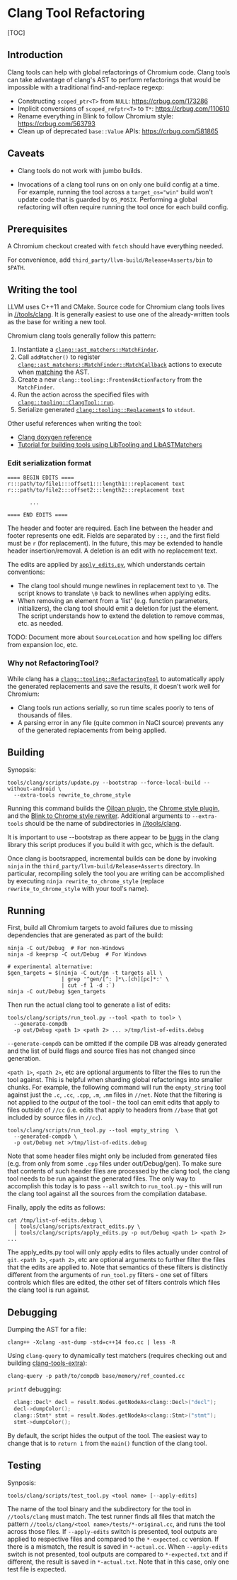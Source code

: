 # Clang Tool Refactoring

[TOC]

## Introduction

Clang tools can help with global refactorings of Chromium code. Clang tools can
take advantage of clang's AST to perform refactorings that would be impossible
with a traditional find-and-replace regexp:

*   Constructing `scoped_ptr<T>` from `NULL`: <https://crbug.com/173286>
*   Implicit conversions of `scoped_refptr<T>` to `T*`: <https://crbug.com/110610>
*   Rename everything in Blink to follow Chromium style: <https://crbug.com/563793>
*   Clean up of deprecated `base::Value` APIs: <https://crbug.com/581865>

## Caveats

* Clang tools do not work with jumbo builds.

* Invocations of a clang tool runs on on only one build config at a time. For
example, running the tool across a `target_os="win"` build won't update code
that is guarded by `OS_POSIX`. Performing a global refactoring will often
require running the tool once for each build config.

## Prerequisites

A Chromium checkout created with `fetch` should have everything needed.

For convenience, add `third_party/llvm-build/Release+Asserts/bin` to `$PATH`.

## Writing the tool

LLVM uses C++11 and CMake. Source code for Chromium clang tools lives in
[//tools/clang]. It is generally easiest to use one of the already-written tools
as the base for writing a new tool.

Chromium clang tools generally follow this pattern:

1.  Instantiate a
    [`clang::ast_matchers::MatchFinder`][clang-docs-match-finder].
2.  Call `addMatcher()` to register
    [`clang::ast_matchers::MatchFinder::MatchCallback`][clang-docs-match-callback]
    actions to execute when [matching][matcher-reference] the AST.
3.  Create a new `clang::tooling::FrontendActionFactory` from the `MatchFinder`.
4.  Run the action across the specified files with
    [`clang::tooling::ClangTool::run`][clang-docs-clang-tool-run].
5.  Serialize generated [`clang::tooling::Replacement`][clang-docs-replacement]s
    to `stdout`.

Other useful references when writing the tool:

*   [Clang doxygen reference][clang-docs]
*   [Tutorial for building tools using LibTooling and
    LibASTMatchers][clang-tooling-tutorial]

### Edit serialization format
```
==== BEGIN EDITS ====
r:::path/to/file1:::offset1:::length1:::replacement text
r:::path/to/file2:::offset2:::length2:::replacement text

       ...

==== END EDITS ====
```

The header and footer are required. Each line between the header and footer
represents one edit. Fields are separated by `:::`, and the first field must
be `r` (for replacement). In the future, this may be extended to handle header
insertion/removal. A deletion is an edit with no replacement text.

The edits are applied by [`apply_edits.py`](#Running), which understands certain
conventions:

*   The clang tool should munge newlines in replacement text to `\0`. The script
    knows to translate `\0` back to newlines when applying edits.
*   When removing an element from a 'list' (e.g. function parameters,
    initializers), the clang tool should emit a deletion for just the element.
    The script understands how to extend the deletion to remove commas, etc. as
    needed.

TODO: Document more about `SourceLocation` and how spelling loc differs from
expansion loc, etc.

### Why not RefactoringTool?
While clang has a [`clang::tooling::RefactoringTool`](http://clang.llvm.org/doxygen/classclang_1_1tooling_1_1RefactoringTool.html)
to automatically apply the generated replacements and save the results, it
doesn't work well for Chromium:

*   Clang tools run actions serially, so run time scales poorly to tens of
    thousands of files.
*   A parsing error in any file (quite common in NaCl source) prevents any of
    the generated replacements from being applied.

## Building
Synopsis:

```shell
tools/clang/scripts/update.py --bootstrap --force-local-build --without-android \
  --extra-tools rewrite_to_chrome_style
```

Running this command builds the [Oilpan plugin][//tools/clang/blink_gc_plugin],
the [Chrome style plugin][//tools/clang/plugins], and the [Blink to Chrome style
rewriter][//tools/clang/rewrite_to_chrome_style]. Additional arguments to
`--extra-tools` should be the name of subdirectories in [//tools/clang].

It is important to use --bootstrap as there appear to be [bugs](https://crbug.com/580745)
in the clang library this script produces if you build it with gcc, which is the default.

Once clang is bootsrapped, incremental builds can be done by invoking `ninja` in
the `third_party/llvm-build/Release+Asserts` directory. In particular,
recompiling solely the tool you are writing can be accomplished by executing
`ninja rewrite_to_chrome_style` (replace `rewrite_to_chrome_style` with your
tool's name).

## Running
First, build all Chromium targets to avoid failures due to missing dependencies
that are generated as part of the build:

```shell
ninja -C out/Debug  # For non-Windows
ninja -d keeprsp -C out/Debug  # For Windows

# experimental alternative:
$gen_targets = $(ninja -C out/gn -t targets all \
                 | grep '^gen/[^: ]*\.[ch][pc]*:' \
                 | cut -f 1 -d :`)
ninja -C out/Debug $gen_targets
```

Then run the actual clang tool to generate a list of edits:

```shell
tools/clang/scripts/run_tool.py --tool <path to tool> \
  --generate-compdb
  -p out/Debug <path 1> <path 2> ... >/tmp/list-of-edits.debug
```

`--generate-compdb` can be omitted if the compile DB was already generated and
the list of build flags and source files has not changed since generation.

`<path 1>`, `<path 2>`, etc are optional arguments to filter the files to run
the tool against. This is helpful when sharding global refactorings into smaller
chunks. For example, the following command will run the `empty_string` tool
against just the `.c`, `.cc`, `.cpp`, `.m`, `.mm` files in `//net`.  Note that
the filtering is not applied to the *output* of the tool - the tool can emit
edits that apply to files outside of `//cc` (i.e. edits that apply to headers
from `//base` that got included by source files in `//cc`).

```shell
tools/clang/scripts/run_tool.py --tool empty_string  \
  --generated-compdb \
  -p out/Debug net >/tmp/list-of-edits.debug
```

Note that some header files might only be included from generated files (e.g.
from only from some `.cpp` files under out/Debug/gen).  To make sure that
contents of such header files are processed by the clang tool, the clang tool
needs to be run against the generated files.  The only way to accomplish this
today is to pass `--all` switch to `run_tool.py` - this will run the clang tool
against all the sources from the compilation database.

Finally, apply the edits as follows:

```shell
cat /tmp/list-of-edits.debug \
  | tools/clang/scripts/extract_edits.py \
  | tools/clang/scripts/apply_edits.py -p out/Debug <path 1> <path 2> ...
```

The apply_edits.py tool will only apply edits to files actually under control of
`git`.  `<path 1>`, `<path 2>`, etc are optional arguments to further filter the
files that the edits are applied to.  Note that semantics of these filters is
distinctly different from the arguments of `run_tool.py` filters - one set of
filters controls which files are edited, the other set of filters controls which
files the clang tool is run against.

## Debugging
Dumping the AST for a file:

```shell
clang++ -Xclang -ast-dump -std=c++14 foo.cc | less -R
```

Using `clang-query` to dynamically test matchers (requires checking out
and building [clang-tools-extra][]):

```shell
clang-query -p path/to/compdb base/memory/ref_counted.cc
```

`printf` debugging:

```c++
  clang::Decl* decl = result.Nodes.getNodeAs<clang::Decl>("decl");
  decl->dumpColor();
  clang::Stmt* stmt = result.Nodes.getNodeAs<clang::Stmt>("stmt");
  stmt->dumpColor();
```

By default, the script hides the output of the tool. The easiest way to change
that is to `return 1` from the `main()` function of the clang tool.

## Testing
Synposis:

```shell
tools/clang/scripts/test_tool.py <tool name> [--apply-edits]
```

The name of the tool binary and the subdirectory for the tool in
`//tools/clang` must match. The test runner finds all files that match the
pattern `//tools/clang/<tool name>/tests/*-original.cc`, and runs the tool
across those files.
If `--apply-edits` switch is presented, tool outputs are applied to respective
files and compared to the `*-expected.cc` version. If there is a mismatch, the
result is saved in `*-actual.cc`.
When `--apply-edits` switch is not presented, tool outputs are compared to
`*-expected.txt` and if different, the result is saved in `*-actual.txt`. Note
that in this case, only one test file is expected.

[//tools/clang]: https://chromium.googlesource.com/chromium/src/+/master/tools/clang/
[clang-docs-match-finder]: http://clang.llvm.org/doxygen/classclang_1_1ast__matchers_1_1MatchFinder.html
[clang-docs-match-callback]: http://clang.llvm.org/doxygen/classclang_1_1ast__matchers_1_1MatchFinder_1_1MatchCallback.html
[matcher-reference]: http://clang.llvm.org/docs/LibASTMatchersReference.html
[clang-docs-clang-tool-run]: http://clang.llvm.org/doxygen/classclang_1_1tooling_1_1ClangTool.html#acec91f63b45ac7ee2d6c94cb9c10dab3
[clang-docs-replacement]: http://clang.llvm.org/doxygen/classclang_1_1tooling_1_1Replacement.html
[clang-docs]: http://clang.llvm.org/doxygen/index.html
[clang-tooling-tutorial]: http://clang.llvm.org/docs/LibASTMatchersTutorial.html
[//tools/clang/blink_gc_plugin]: https://chromium.googlesource.com/chromium/src/+/master/tools/clang/blink_gc_plugin/
[//tools/clang/plugins]: https://chromium.googlesource.com/chromium/src/+/master/tools/clang/plugins/
[//tools/clang/rewrite_to_chrome_style]: https://chromium.googlesource.com/chromium/src/+/master/tools/clang/rewrite_to_chrome_style/
[clang-tools-extra]: (https://github.com/llvm-mirror/clang-tools-extra)
